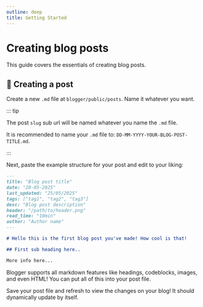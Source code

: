 ```yaml
---
outline: deep
title: Getting Started
---
```


# Creating blog posts <Badge type="tip" text="v1.0.6" />

This guide covers the essentials of creating blog posts.

## 📆 Creating a post

Create a new ``.md`` file at ``blogger/public/posts``. Name it whatever you want.

::: tip

The post ``slug`` sub url will be named whatever you name the ``.md`` file.

It is recommended to name your ``.md`` file to: ``DD-MM-YYYY-YOUR-BLOG-POST-TITLE.md``.

:::

Next, paste the example structure for your post and edit to your liking:

```md
---
title: "Blog post title"
date: "20-05-2025"
last_updated: "25/05/2025"
tags: ["tag1", "tag2", "tag3"]
desc: "Blog post description"
header: "/path/to/header.png"
read_time: "10min"
author: "Author name"
---

# Hello this is the first blog post you've made! How cool is that!

## First sub heading here..

More info here...
```

Blogger supports all markdown features like headings, codeblocks, images, and even HTML! You can put all of this into your post file.

Save your post file and refresh to view the changes on your blog! It should dynamically update by itself.